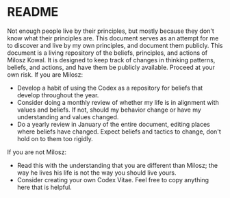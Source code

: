 # README

Not enough people live by their principles, but mostly because they don't know what their principles are. This document serves as an attempt for me to discover and live by my own principles, and document them publicly. This document is a living repository of the beliefs, principles, and actions of Milosz Kowal. It is designed to keep track of changes in thinking patterns, beliefs, and actions, and have them be publicly available. Proceed at your own risk. If you are Milosz:

* Develop a habit of using the Codex as a repository for beliefs that develop throughout the year.
* Consider doing a monthly review of whether my life is in alignment with values and beliefs. If not, should my behavior change or have my understanding and values changed.
* Do a yearly review in January of the entire document, editing places where beliefs have changed. Expect beliefs and tactics to change, don't hold on to them too rigidly.

If you are not Milosz:

* Read this with the understanding that you are different than Milosz; the way he lives his life is not the way you should live yours.
* Consider creating your own Codex Vitae. Feel free to copy anything here that is helpful.

